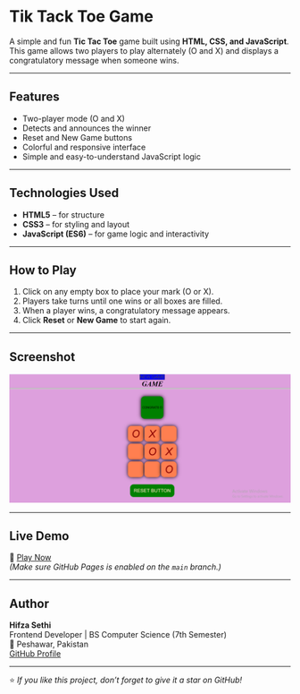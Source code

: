 # Tik Tack Toe Game

A simple and fun **Tic Tac Toe** game built using **HTML, CSS, and JavaScript**.  
This game allows two players to play alternately (O and X) and displays a congratulatory message when someone wins.

---

## Features

- Two-player mode (O and X)
- Detects and announces the winner
- Reset and New Game buttons
- Colorful and responsive interface
- Simple and easy-to-understand JavaScript logic

---

## Technologies Used

- **HTML5** – for structure
- **CSS3** – for styling and layout
- **JavaScript (ES6)** – for game logic and interactivity

---

## How to Play

1. Click on any empty box to place your mark (O or X).
2. Players take turns until one wins or all boxes are filled.
3. When a player wins, a congratulatory message appears.
4. Click **Reset** or **New Game** to start again.

---

## Screenshot

![Game Preview](ScreenShot.png)

---

## Live Demo

🔗 [Play Now](https://hifzasethi.github.io/tik-tack-toe/)  
_(Make sure GitHub Pages is enabled on the `main` branch.)_

---

## Author

**Hifza Sethi**  
Frontend Developer | BS Computer Science (7th Semester)  
📍 Peshawar, Pakistan  
 [GitHub Profile](https://github.com/HifzaSethi)

---

⭐ _If you like this project, don’t forget to give it a star on GitHub!_
